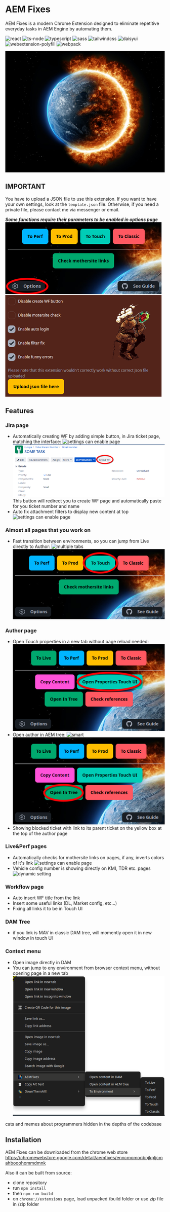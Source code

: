 <!--- This README was auto-generated using 'npm run readme' --> 

# AEM Fixes

AEM Fixes is a modern Chrome Extension designed to eliminate repetitive everyday tasks in AEM Engine by automating them.

![react](https://img.shields.io/badge/react-18.3-green) ![ts-node](https://img.shields.io/badge/ts_node-10.9-blue) ![typescript](https://img.shields.io/badge/typescript-5.5-aqua) ![sass](https://img.shields.io/badge/sass-1.77-pink) ![tailwindcss](https://img.shields.io/badge/tailwindcss-3.4-navy) ![daisyui](https://img.shields.io/badge/daisyui-4.12-yellow) ![webextension-polyfill](https://img.shields.io/badge/webextension_polyfill-0.10-red) ![webpack](https://img.shields.io/badge/webpack-5.93-azure) 

![Armageddon](src/assets/img/armageddon.png)

## IMPORTANT

You have to upload a JSON file to use this extension. If you want to have your own settings, look at the `template.json` file. Otherwise, if you need a private file, please contact me via messenger or email.

**_Some functions require their parameters to be enabled in options page_** ![Options Button](tutorial/OptionsButton.png) ![Options Page](tutorial/OptionsPage.png)

## Features

### Jira page

* Automatically creating WF by adding simple button, in Jira ticket page, matching the interface: ![settings can enable page](https://img.shields.io/badge/customizable-red) ![jira WF Button](tutorial/jiraWFButton.png)This button will redirect you to create WF page and automatically paste for you ticket number and name
* Auto fix attachment filters to display new content at top ![settings can enable page](https://img.shields.io/badge/customizable-red)

### Almost all pages that you work on

* Fast transition between environments, so you can jump from Live directly to Author: ![multiple tabs](https://img.shields.io/badge/multiple-tabs-green)  
![Env Transition](tutorial/EnvTransition.png)

### Author page

* Open Touch properties in a new tab without page reload needed:![Open Touch Properties](tutorial/OpenTouchProperties.png)
* Open author in AEM tree: ![smart](https://img.shields.io/badge/smart-green)  
![Open In AEM Tree](tutorial/OpenInAEMTree.png)
* Showing blocked ticket with link to its parent ticket on the yellow box at the top of the author page

### Live&Perf pages

* Automatically checks for mothersite links on pages, if any, inverts colors of it's link ![settings can enable page](https://img.shields.io/badge/customizable-red)
* Vehicle config number is showing directly on KMI, TDR etc. pages ![dynamic setting](https://img.shields.io/badge/dynamic-green)

### Workflow page

* Auto insert WF title from the link
* Insert some useful links (DL, Market config, etc...)
* Fixing all links it to be in Touch UI

### DAM Tree

* if you link is MAV in classic DAM tree, will momently open it in new window in touch UI

### Context menu

* Open image directly in DAM
* You can jump to eny environment from browser context menu, without opening page in a new tab![Context Menu](tutorial/ContextMenu.png)

cats and memes about programmers hidden in the depths of the codebase

## Installation

AEM Fixes can be downloaded from the chrome web store https://chromewebstore.google.com/detail/aemfixes/enncmomonbnjkpljcmahbooohommdmnk

Also it can be built from source:

* clone repository
* run `npm install`
* then `npm run build`
* on `chrome://extensions` page, load unpacked /build folder or use zip file in /zip folder